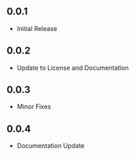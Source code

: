 ## 0.0.1

* Initial Release

## 0.0.2

* Update to License and Documentation

## 0.0.3

* Minor Fixes

## 0.0.4

* Documentation Update